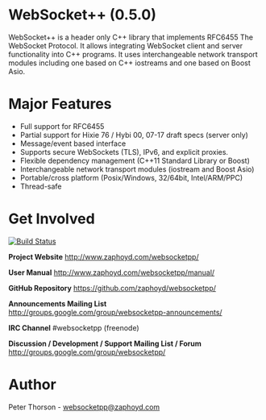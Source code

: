 WebSocket++ (0.5.0)
==========================

WebSocket++ is a header only C++ library that implements RFC6455 The WebSocket
Protocol. It allows integrating WebSocket client and server functionality into
C++ programs. It uses interchangeable network transport modules including one
based on C++ iostreams and one based on Boost Asio.

Major Features
==============
* Full support for RFC6455
* Partial support for Hixie 76 / Hybi 00, 07-17 draft specs (server only)
* Message/event based interface
* Supports secure WebSockets (TLS), IPv6, and explicit proxies.
* Flexible dependency management (C++11 Standard Library or Boost)
* Interchangeable network transport modules (iostream and Boost Asio)
* Portable/cross platform (Posix/Windows, 32/64bit, Intel/ARM/PPC)
* Thread-safe

Get Involved
============

[![Build Status](https://travis-ci.org/zaphoyd/websocketpp.png)](https://travis-ci.org/zaphoyd/websocketpp)

**Project Website**
http://www.zaphoyd.com/websocketpp/

**User Manual**
http://www.zaphoyd.com/websocketpp/manual/

**GitHub Repository**
https://github.com/zaphoyd/websocketpp/

**Announcements Mailing List**
http://groups.google.com/group/websocketpp-announcements/

**IRC Channel**
 #websocketpp (freenode)

**Discussion / Development / Support Mailing List / Forum**
http://groups.google.com/group/websocketpp/

Author
======
Peter Thorson - websocketpp@zaphoyd.com

